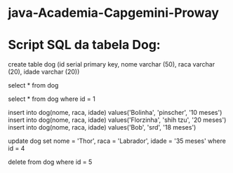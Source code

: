 # java-Academia-Capgemini-Proway



# Script SQL da tabela Dog:

create table dog (id serial primary key, nome varchar (50), raca varchar (20), idade varchar (20)) 

select * from dog

select * from dog where id = 1


insert into dog(nome, raca, idade) values('Bolinha', 'pinscher', '10 meses')
insert into dog(nome, raca, idade) values('Florzinha', 'shih tzu', '20 meses')
insert into dog(nome, raca, idade) values('Bob', 'srd', '18 meses')

update dog set nome = 'Thor', raca = 'Labrador', idade = '35 meses' where id = 4

delete from dog where id = 5
